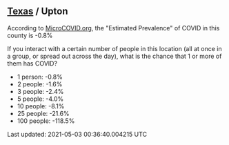 
## [Texas](/united-states/texas) / Upton

According to [MicroCOVID.org](http://microcovid.org),
the "Estimated Prevalence" of COVID in this county is -0.8%

If you interact with a certain number of people in this location
(all at once in a group, or spread out across the day), what is the chance that
1 or more of them has COVID?

- 1 person: -0.8%
- 2 people: -1.6%
- 3 people: -2.4%
- 5 people: -4.0%
- 10 people: -8.1%
- 25 people: -21.6%
- 100 people: -118.5%

Last updated: 2021-05-03 00:36:40.004215 UTC
